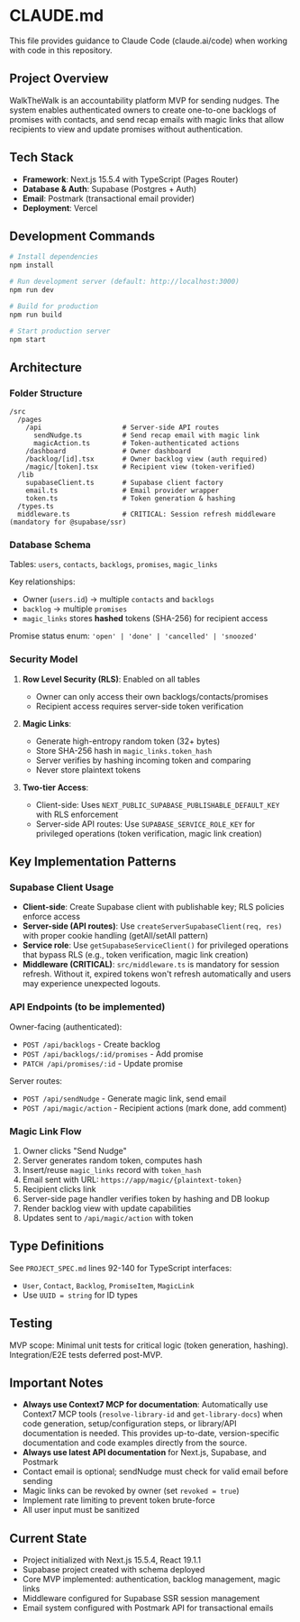 # CLAUDE.md

This file provides guidance to Claude Code (claude.ai/code) when working with code in this repository.

## Project Overview

WalkTheWalk is an accountability platform MVP for sending nudges. The system enables authenticated owners to create one-to-one backlogs of promises with contacts, and send recap emails with magic links that allow recipients to view and update promises without authentication.

## Tech Stack

- **Framework**: Next.js 15.5.4 with TypeScript (Pages Router)
- **Database & Auth**: Supabase (Postgres + Auth)
- **Email**: Postmark (transactional email provider)
- **Deployment**: Vercel

## Development Commands

```bash
# Install dependencies
npm install

# Run development server (default: http://localhost:3000)
npm run dev

# Build for production
npm run build

# Start production server
npm start
```


## Architecture

### Folder Structure

```
/src
  /pages
    /api                    # Server-side API routes
      sendNudge.ts          # Send recap email with magic link
      magicAction.ts        # Token-authenticated actions
    /dashboard              # Owner dashboard
    /backlog/[id].tsx       # Owner backlog view (auth required)
    /magic/[token].tsx      # Recipient view (token-verified)
  /lib
    supabaseClient.ts       # Supabase client factory
    email.ts                # Email provider wrapper
    token.ts                # Token generation & hashing
  /types.ts
  middleware.ts             # CRITICAL: Session refresh middleware (mandatory for @supabase/ssr)
```

### Database Schema

Tables: `users`, `contacts`, `backlogs`, `promises`, `magic_links`

Key relationships:
- Owner (`users.id`) → multiple `contacts` and `backlogs`
- `backlog` → multiple `promises`
- `magic_links` stores **hashed** tokens (SHA-256) for recipient access

Promise status enum: `'open' | 'done' | 'cancelled' | 'snoozed'`

### Security Model

1. **Row Level Security (RLS)**: Enabled on all tables
   - Owner can only access their own backlogs/contacts/promises
   - Recipient access requires server-side token verification

2. **Magic Links**:
   - Generate high-entropy random token (32+ bytes)
   - Store SHA-256 hash in `magic_links.token_hash`
   - Server verifies by hashing incoming token and comparing
   - Never store plaintext tokens

3. **Two-tier Access**:
   - Client-side: Uses `NEXT_PUBLIC_SUPABASE_PUBLISHABLE_DEFAULT_KEY` with RLS enforcement
   - Server-side API routes: Use `SUPABASE_SERVICE_ROLE_KEY` for privileged operations (token verification, magic link creation)

## Key Implementation Patterns

### Supabase Client Usage

- **Client-side**: Create Supabase client with publishable key; RLS policies enforce access
- **Server-side (API routes)**: Use `createServerSupabaseClient(req, res)` with proper cookie handling (getAll/setAll pattern)
- **Service role**: Use `getSupabaseServiceClient()` for privileged operations that bypass RLS (e.g., token verification, magic link creation)
- **Middleware (CRITICAL)**: `src/middleware.ts` is mandatory for session refresh. Without it, expired tokens won't refresh automatically and users may experience unexpected logouts.

### API Endpoints (to be implemented)

Owner-facing (authenticated):
- `POST /api/backlogs` - Create backlog
- `POST /api/backlogs/:id/promises` - Add promise
- `PATCH /api/promises/:id` - Update promise

Server routes:
- `POST /api/sendNudge` - Generate magic link, send email
- `POST /api/magic/action` - Recipient actions (mark done, add comment)

### Magic Link Flow

1. Owner clicks "Send Nudge"
2. Server generates random token, computes hash
3. Insert/reuse `magic_links` record with `token_hash`
4. Email sent with URL: `https://app/magic/{plaintext-token}`
5. Recipient clicks link
6. Server-side page handler verifies token by hashing and DB lookup
7. Render backlog view with update capabilities
8. Updates sent to `/api/magic/action` with token

## Type Definitions

See `PROJECT_SPEC.md` lines 92-140 for TypeScript interfaces:
- `User`, `Contact`, `Backlog`, `PromiseItem`, `MagicLink`
- Use `UUID = string` for ID types

## Testing

MVP scope: Minimal unit tests for critical logic (token generation, hashing). Integration/E2E tests deferred post-MVP.

## Important Notes

- **Always use Context7 MCP for documentation**: Automatically use Context7 MCP tools (`resolve-library-id` and `get-library-docs`) when code generation, setup/configuration steps, or library/API documentation is needed. This provides up-to-date, version-specific documentation and code examples directly from the source.
- **Always use latest API documentation** for Next.js, Supabase, and Postmark
- Contact email is optional; sendNudge must check for valid email before sending
- Magic links can be revoked by owner (set `revoked = true`)
- Implement rate limiting to prevent token brute-force
- All user input must be sanitized

## Current State

- Project initialized with Next.js 15.5.4, React 19.1.1
- Supabase project created with schema deployed
- Core MVP implemented: authentication, backlog management, magic links
- Middleware configured for Supabase SSR session management
- Email system configured with Postmark API for transactional emails
